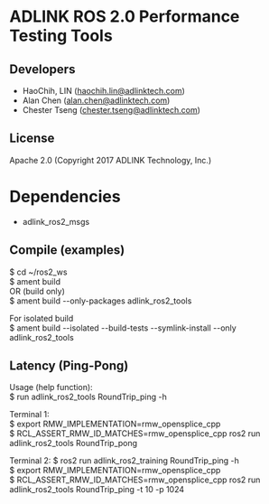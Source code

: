 # ADLINK ROS 2.0 Performance Testing Tools  
  
## Developers  
* HaoChih, LIN (haochih.lin@adlinktech.com)  
* Alan Chen (alan.chen@adlinktech.com)  
* Chester Tseng (chester.tseng@adlinktech.com)  

## License  
Apache 2.0 (Copyright 2017 ADLINK Technology, Inc.)  
  
# Dependencies  
* adlink_ros2_msgs  

## Compile (examples)   
$ cd ~/ros2_ws  
$ ament build  
OR (build only)  
$ ament build --only-packages adlink_ros2_tools  

For isolated build  
$ ament build --isolated --build-tests --symlink-install --only adlink_ros2_tools
  
## Latency (Ping-Pong)  
Usage (help function):  
$ run adlink_ros2_tools RoundTrip_ping -h

Terminal 1:  
$ export RMW_IMPLEMENTATION=rmw_opensplice_cpp  
$ RCL_ASSERT_RMW_ID_MATCHES=rmw_opensplice_cpp ros2 run adlink_ros2_tools RoundTrip_pong   

Terminal 2:
$ ros2 run adlink_ros2_training RoundTrip_ping -h  
$ export RMW_IMPLEMENTATION=rmw_opensplice_cpp  
$ RCL_ASSERT_RMW_ID_MATCHES=rmw_opensplice_cpp ros2 run adlink_ros2_tools RoundTrip_ping -t 10 -p 1024  


